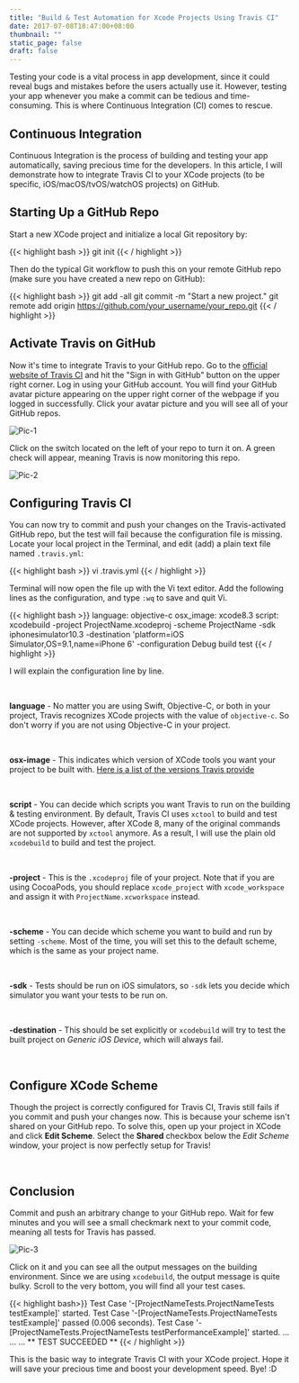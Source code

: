 ```yaml
---
title: "Build & Test Automation for Xcode Projects Using Travis CI"
date: 2017-07-08T18:47:00+08:00
thumbnail: ""
static_page: false
draft: false
---
```

Testing your code is a vital process in app development, since it could reveal bugs and mistakes before the users actually use it. However, testing your app whenever you make a commit can be tedious and time-consuming. This is where Continuous Integration (CI) comes to rescue.

## Continuous Integration
Continuous Integration is the process of building and testing your app automatically, saving precious time for the developers. In this article, I will demonstrate how to integrate Travis CI to your XCode projects (to be specific, iOS/macOS/tvOS/watchOS projects) on GitHub.

## Starting Up a GitHub Repo
Start a new XCode project and initialize a local Git repository by:

{{< highlight bash >}}
git init
{{< / highlight >}}

Then do the typical Git workflow to push this on your remote GitHub repo (make sure you have created a new repo on GitHub):

{{< highlight bash >}}
git add -all
git commit -m "Start a new project."
git remote add origin https://github.com/your_username/your_repo.git
{{< / highlight >}}

## Activate Travis on GitHub
Now it's time to integrate Travis to your GitHub repo. Go to the [official website of Travis CI](https://travis-ci.org) and hit the "Sign in with GitHub" button on the upper right corner. Log in using your GitHub account. You will find your GitHub avatar picture appearing on the upper right corner of the webpage if you logged in successfully. Click your avatar picture and you will see all of your GitHub repos.

![Pic-1](/posts/build-test-automation-for-xcode-projects-using-travis-ci/1.png)

Click on the switch located on the left of your repo to turn it on. A green check will appear, meaning Travis is now monitoring this repo.

![Pic-2](/posts/build-test-automation-for-xcode-projects-using-travis-ci/2.png)

## Configuring Travis CI
You can now try to commit and push your changes on the Travis-activated GitHub repo, but the test will fail because the configuration file is missing. Locate your local project in the Terminal, and edit (add) a plain text file named `.travis.yml`:

{{< highlight bash >}}
vi .travis.yml
{{< / highlight >}}

Terminal will now open the file up with the Vi text editor. Add the following lines as the configuration, and type `:wq` to save and quit Vi.

{{< highlight bash >}}
language: objective-c
osx_image: xcode8.3
script: xcodebuild -project ProjectName.xcodeproj -scheme ProjectName -sdk iphonesimulator10.3 -destination 'platform=iOS Simulator,OS=9.1,name=iPhone 6' -configuration Debug build test
{{< / highlight >}}

I will explain the configuration line by line.

<br />

**language** - No matter you are using Swift, Objective-C, or both in your project, Travis recognizes XCode projects with the value of `objective-c`. So don't worry if you are not using Objective-C in your project.

<br />

**osx-image** - This indicates which version of XCode tools you want your project to be built with. [Here is a list of the versions Travis provide](https://docs.travis-ci.com/user/languages/objective-c/#Supported-Xcode-versions)

<br />

**script** - You can decide which scripts you want Travis to run on the building & testing environment. By default, Travis CI uses `xctool` to build and test XCode projects. However, after XCode 8, many of the original commands are not supported by `xctool` anymore. As a result, I will use the plain old `xcodebuild` to build and test the project.

<br />

**-project** - This is the `.xcodeproj` file of your project. Note that if you are using CocoaPods, you should replace `xcode_project` with `xcode_workspace` and assign it with `ProjectName.xcworkspace` instead.

<br />

**-scheme** - You can decide which scheme you want to build and run by setting `-scheme`. Most of the time, you will set this to the default scheme, which is the same as your project name.

<br />

**-sdk** - Tests should be run on iOS simulators, so `-sdk` lets you decide which simulator you want your tests to be run on.

<br />

**-destination** - This should be set explicitly or `xcodebuild` will try to test the built project on *Generic iOS Device*, which will always fail.

<br />

## Configure XCode Scheme
Though the project is correctly configured for Travis CI, Travis still fails if you commit and push your changes now. This is because your scheme isn't shared on your GitHub repo. To solve this, open up your project in XCode and click **Edit Scheme**. Select the **Shared** checkbox below the *Edit Scheme* window, your project is now perfectly setup for Travis!

<br />

## Conclusion
Commit and push an arbitrary change to your GitHub repo. Wait for few minutes and you will see a small checkmark next to your commit code, meaning all tests for Travis has passed.

![Pic-3](/posts/build-test-automation-for-xcode-projects-using-travis-ci/3.png)

Click on it and you can see all the output messages on the building environment. Since we are using `xcodebuild`, the output message is quite bulky. Scroll to the very bottom, you will find all your test cases.

{{< highlight bash>}}
Test Case '-[ProjectNameTests.ProjectNameTests testExample]' started.
Test Case '-[ProjectNameTests.ProjectNameTests testExample]' passed (0.006 seconds).
Test Case '-[ProjectNameTests.ProjectNameTests testPerformanceExample]' started.
...
...
...
** TEST SUCCEEDED **
{{< / highlight >}}

This is the basic way to integrate Travis CI with your XCode project. Hope it will save your precious time and boost your development speed. Bye! :D